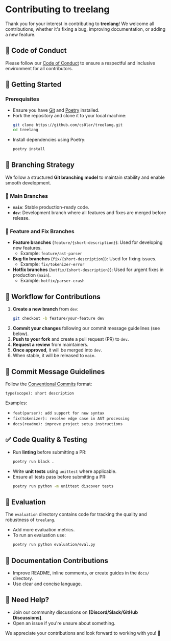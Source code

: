 # Contributing to treelang

Thank you for your interest in contributing to **treelang**! We welcome all contributions, whether it's fixing a bug, improving documentation, or adding a new feature.

## 📜 Code of Conduct

Please follow our [Code of Conduct](CODE_OF_CONDUCT.md) to ensure a respectful and inclusive environment for all contributors.

## 🚀 Getting Started

### Prerequisites

- Ensure you have [Git](https://git-scm.com/) and [Poetry](https://python-poetry.org/) installed.
- Fork the repository and clone it to your local machine:
  ```sh
  git clone https://github.com/cs0lar/treelang.git
  cd treelang
  ```
- Install dependencies using Poetry:
  ```sh
  poetry install
  ```

## 🌳 Branching Strategy

We follow a structured **Git branching model** to maintain stability and enable smooth development.

### 🔹 Main Branches

- **`main`**: Stable production-ready code.
- **`dev`**: Development branch where all features and fixes are merged before release.

### 🔹 Feature and Fix Branches

- **Feature branches** (`feature/{short-description}`): Used for developing new features.
  - Example: `feature/ast-parser`
- **Bug fix branches** (`fix/{short-description}`): Used for fixing issues.
  - Example: `fix/tokenizer-error`
- **Hotfix branches** (`hotfix/{short-description}`): Used for urgent fixes in production (`main`).
  - Example: `hotfix/parser-crash`

## 🔄 Workflow for Contributions

1. **Create a new branch** from `dev`:
   ```sh
   git checkout -b feature/your-feature dev
   ```
2. **Commit your changes** following our commit message guidelines (see below).
3. **Push to your fork** and create a pull request (PR) to `dev`.
4. **Request a review** from maintainers.
5. **Once approved**, it will be merged into `dev`.
6. When stable, it will be released to `main`.

## 📌 Commit Message Guidelines

Follow the [Conventional Commits](https://www.conventionalcommits.org/) format:

```
type(scope): short description
```

Examples:

- `feat(parser): add support for new syntax`
- `fix(tokenizer): resolve edge case in AST processing`
- `docs(readme): improve project setup instructions`

## ✅ Code Quality & Testing

- Run **linting** before submitting a PR:
  ```sh
  poetry run black .
  ```
- Write **unit tests** using `unittest` where applicable.
- Ensure all tests pass before submitting a PR:
  ```sh
  poetry run python -m unittest discover tests
  ```

## 🧪 Evaluation

The `evaluation` directory contains code for tracking the quality and robustness of `treelang`.

- Add more evaluation metrics. 
- To run an evaluation use:
  ```sh
  poetry run python evaluation/eval.py
  ```

## 📖 Documentation Contributions

- Improve README, inline comments, or create guides in the `docs/` directory.
- Use clear and concise language.

## 💬 Need Help?

- Join our community discussions on **[Discord/Slack/GitHub Discussions]**.
- Open an issue if you're unsure about something.

We appreciate your contributions and look forward to working with you! 🚀

